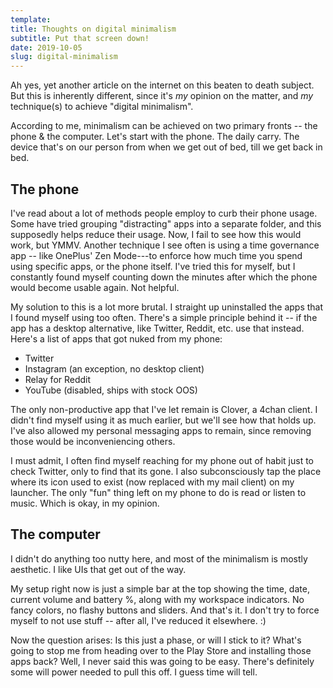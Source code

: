 ```yaml
---
template:
title: Thoughts on digital minimalism 
subtitle: Put that screen down!
date: 2019-10-05
slug: digital-minimalism
---
```


Ah yes, yet another article on the internet on this beaten to death
subject. But this is inherently different, since it's _my_ opinion on
the matter, and _my_ technique(s) to achieve "digital minimalism".

According to me, minimalism can be achieved on two primary fronts --
the phone & the computer. Let's start with the phone. The daily carry.
The device that's on our person from when we get out of bed, till we get
back in bed.

## The phone

I've read about a lot of methods people employ to curb their phone
usage. Some have tried grouping "distracting" apps into a separate
folder, and this supposedly helps reduce their usage. Now, I fail to see
how this would work, but YMMV. Another technique I see often is using
a time governance app -- like OnePlus' Zen Mode---to enforce how much
time you spend using specific apps, or the phone itself. I've tried this
for myself, but I constantly found myself counting down the minutes
after which the phone would become usable again. Not helpful.

My solution to this is a lot more brutal. I straight up uninstalled the
apps that I found myself using too often. There's a simple principle
behind it -- if the app has a desktop alternative, like Twitter,
Reddit, etc. use that instead. Here's a list of apps that got nuked from
my phone:

* Twitter
* Instagram (an exception, no desktop client)
* Relay for Reddit
* YouTube (disabled, ships with stock OOS)

The only non-productive app that I've let remain is Clover, 
a 4chan client. I didn't find myself using it as much earlier, but we'll see how that 
holds up. I've also allowed my personal messaging apps to remain, since 
removing those would be inconveniencing others.

I must admit, I often find myself reaching for my phone out of habit
just to check Twitter, only to find that its gone. I also subconsciously
tap the place where its icon used to exist (now replaced with my mail
client) on my launcher. The only "fun" thing left on my phone to do is
read or listen to music. Which is okay, in my opinion.

## The computer

I didn't do anything too nutty here, and most of the minimalism is
mostly aesthetic. I like UIs that get out of the way. 

My setup right now is just a simple bar at the top showing the time,
date, current volume and battery %, along with my workspace indicators.
No fancy colors, no flashy buttons and sliders. And that's it. I don't
try to force myself to not use stuff -- after all, I've reduced it
elsewhere. :)

Now the question arises: Is this just a phase, or will I stick to it?
What's going to stop me from heading over to the Play Store and
installing those apps back? Well, I never said this was going to be
easy. There's definitely some will power needed to pull this off.
I guess time will tell.
